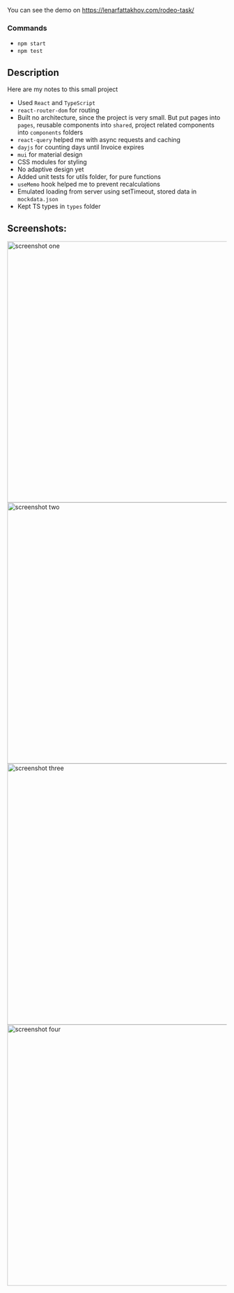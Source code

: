 You can see the demo on https://lenarfattakhov.com/rodeo-task/

### Commands

- `npm start`
- `npm test`

## Description

Here are my notes to this small project

- Used `React` and `TypeScript`
- `react-router-dom` for routing
- Built no architecture, since the project is very small. But put pages into `pages`, reusable components into `shared`, project related components into `components` folders
- `react-query` helped me with async requests and caching
- `dayjs` for counting days until Invoice expires
- `mui` for material design
- CSS modules for styling
- No adaptive design yet
- Added unit tests for utils folder, for pure functions
- `useMemo` hook helped me to prevent recalculations 
- Emulated loading from server using setTimeout, stored data in `mockdata.json`
- Kept TS types in `types` folder

## Screenshots:

<img src="https://lenarfattakhov.com/assets/rodeo/1.png" width="600" title="screenshot one">
<img src="https://lenarfattakhov.com/assets/rodeo/2.png" width="600" title="screenshot two">
<img src="https://lenarfattakhov.com/assets/rodeo/3.png" width="600" title="screenshot three">
<img src="https://lenarfattakhov.com/assets/rodeo/4.png" width="600" title="screenshot four">